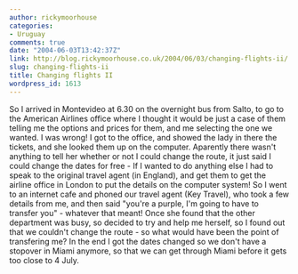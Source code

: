 ```yaml
---
author: rickymoorhouse
categories:
- Uruguay
comments: true
date: "2004-06-03T13:42:37Z"
link: http://blog.rickymoorhouse.co.uk/2004/06/03/changing-flights-ii/
slug: changing-flights-ii
title: Changing flights II
wordpress_id: 1613
---
```


So I arrived in Montevideo at 6.30 on the overnight bus from Salto, to go to the American Airlines office where I thought it would be just a case of them telling me the options and prices for them, and me selecting the one we wanted. I was wrong!  I got to the office, and showed the lady in there the tickets, and she looked them up on the computer. Aparently there wasn't anything to tell her whether or not I could change the route, it just said I could change the dates for free - If I wanted to do anything else I had to speak to the original travel agent (in England), and get them to get the airline office in London to put the details on the computer system!  So I went to an internet cafe and phoned our travel agent (Key Travel), who took a few details from me, and then said "you're a purple, I'm going to have to transfer you" - whatever that meant! Once she found that the other department was busy, so decided to try and help me herself, so I found out that we couldn't change the route - so what would have been the point of transfering me?  In the end I got the dates changed so we don't have a stopover in Miami anymore, so that we can get through Miami before it gets too close to 4 July.
